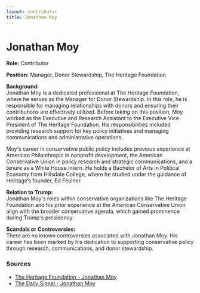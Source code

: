 ```yaml
---
layout: contributor  
title: Jonathan Moy
---
```


# Jonathan Moy

**Role:** Contributor

**Position:** Manager, Donor Stewardship, The Heritage Foundation

**Background:**  
Jonathan Moy is a dedicated professional at The Heritage Foundation, where he serves as the Manager for Donor Stewardship. In this role, he is responsible for managing relationships with donors and ensuring their contributions are effectively utilized. Before taking on this position, Moy worked as the Executive and Research Assistant to the Executive Vice President of The Heritage Foundation. His responsibilities included providing research support for key policy initiatives and managing communications and administrative operations.

Moy's career in conservative public policy includes previous experience at American Philanthropic in nonprofit development, the American Conservative Union in policy research and strategic communications, and a tenure as a White House intern. He holds a Bachelor of Arts in Political Economy from Hillsdale College, where he studied under the guidance of Heritage’s founder, Ed Feulner.

**Relation to Trump:**  
Jonathan Moy's roles within conservative organizations like The Heritage Foundation and his prior experience at the American Conservative Union align with the broader conservative agenda, which gained prominence during Trump's presidency.

**Scandals or Controversies:**  
There are no known controversies associated with Jonathan Moy. His career has been marked by his dedication to supporting conservative policy through research, communications, and donor stewardship.

### Sources
- [The Heritage Foundation - Jonathan Moy](https://www.heritage.org/staff/jonathan-moy)
- [The Daily Signal - Jonathan Moy](https://www.dailysignal.com/author/jmoy/)
